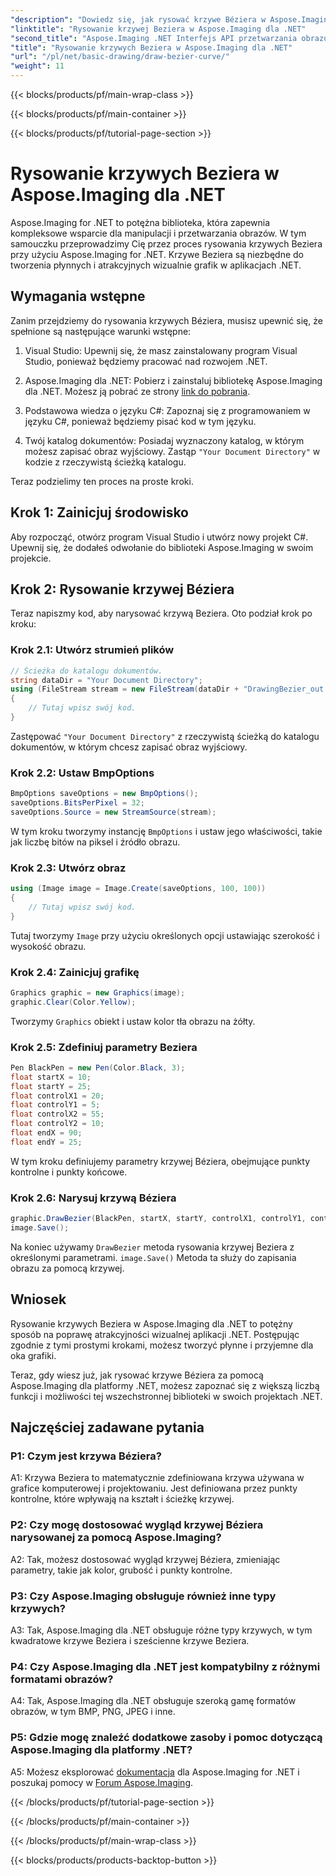 ```yaml
---
"description": "Dowiedz się, jak rysować krzywe Béziera w Aspose.Imaging dla platformy .NET. Ulepsz swoją grafikę .NET dzięki temu przewodnikowi krok po kroku."
"linktitle": "Rysowanie krzywej Beziera w Aspose.Imaging dla .NET"
"second_title": "Aspose.Imaging .NET Interfejs API przetwarzania obrazu"
"title": "Rysowanie krzywych Beziera w Aspose.Imaging dla .NET"
"url": "/pl/net/basic-drawing/draw-bezier-curve/"
"weight": 11
---
```


{{< blocks/products/pf/main-wrap-class >}}

{{< blocks/products/pf/main-container >}}

{{< blocks/products/pf/tutorial-page-section >}}

# Rysowanie krzywych Beziera w Aspose.Imaging dla .NET

Aspose.Imaging for .NET to potężna biblioteka, która zapewnia kompleksowe wsparcie dla manipulacji i przetwarzania obrazów. W tym samouczku przeprowadzimy Cię przez proces rysowania krzywych Beziera przy użyciu Aspose.Imaging for .NET. Krzywe Beziera są niezbędne do tworzenia płynnych i atrakcyjnych wizualnie grafik w aplikacjach .NET.

## Wymagania wstępne

Zanim przejdziemy do rysowania krzywych Béziera, musisz upewnić się, że spełnione są następujące warunki wstępne:

1. Visual Studio: Upewnij się, że masz zainstalowany program Visual Studio, ponieważ będziemy pracować nad rozwojem .NET.

2. Aspose.Imaging dla .NET: Pobierz i zainstaluj bibliotekę Aspose.Imaging dla .NET. Możesz ją pobrać ze strony [link do pobrania](https://releases.aspose.com/imaging/net/).

3. Podstawowa wiedza o języku C#: Zapoznaj się z programowaniem w języku C#, ponieważ będziemy pisać kod w tym języku.

4. Twój katalog dokumentów: Posiadaj wyznaczony katalog, w którym możesz zapisać obraz wyjściowy. Zastąp `"Your Document Directory"` w kodzie z rzeczywistą ścieżką katalogu.

Teraz podzielimy ten proces na proste kroki.

## Krok 1: Zainicjuj środowisko

Aby rozpocząć, otwórz program Visual Studio i utwórz nowy projekt C#. Upewnij się, że dodałeś odwołanie do biblioteki Aspose.Imaging w swoim projekcie.

## Krok 2: Rysowanie krzywej Béziera

Teraz napiszmy kod, aby narysować krzywą Beziera. Oto podział krok po kroku:

### Krok 2.1: Utwórz strumień plików

```csharp
// Ścieżka do katalogu dokumentów.
string dataDir = "Your Document Directory";
using (FileStream stream = new FileStream(dataDir + "DrawingBezier_out.bmp", FileMode.Create))
{
    // Tutaj wpisz swój kod.
}
```

Zastępować `"Your Document Directory"` z rzeczywistą ścieżką do katalogu dokumentów, w którym chcesz zapisać obraz wyjściowy.

### Krok 2.2: Ustaw BmpOptions

```csharp
BmpOptions saveOptions = new BmpOptions();
saveOptions.BitsPerPixel = 32;
saveOptions.Source = new StreamSource(stream);
```

W tym kroku tworzymy instancję `BmpOptions` i ustaw jego właściwości, takie jak liczbę bitów na piksel i źródło obrazu.

### Krok 2.3: Utwórz obraz

```csharp
using (Image image = Image.Create(saveOptions, 100, 100))
{
    // Tutaj wpisz swój kod.
}
```

Tutaj tworzymy `Image` przy użyciu określonych opcji ustawiając szerokość i wysokość obrazu.

### Krok 2.4: Zainicjuj grafikę

```csharp
Graphics graphic = new Graphics(image);
graphic.Clear(Color.Yellow);
```

Tworzymy `Graphics` obiekt i ustaw kolor tła obrazu na żółty.

### Krok 2.5: Zdefiniuj parametry Beziera

```csharp
Pen BlackPen = new Pen(Color.Black, 3);
float startX = 10;
float startY = 25;
float controlX1 = 20;
float controlY1 = 5;
float controlX2 = 55;
float controlY2 = 10;
float endX = 90;
float endY = 25;
```

W tym kroku definiujemy parametry krzywej Béziera, obejmujące punkty kontrolne i punkty końcowe.

### Krok 2.6: Narysuj krzywą Béziera

```csharp
graphic.DrawBezier(BlackPen, startX, startY, controlX1, controlY1, controlX2, controlY2, endX, endY);
image.Save();
```

Na koniec używamy `DrawBezier` metoda rysowania krzywej Beziera z określonymi parametrami. `image.Save()` Metoda ta służy do zapisania obrazu za pomocą krzywej.

## Wniosek

Rysowanie krzywych Beziera w Aspose.Imaging dla .NET to potężny sposób na poprawę atrakcyjności wizualnej aplikacji .NET. Postępując zgodnie z tymi prostymi krokami, możesz tworzyć płynne i przyjemne dla oka grafiki.

Teraz, gdy wiesz już, jak rysować krzywe Béziera za pomocą Aspose.Imaging dla platformy .NET, możesz zapoznać się z większą liczbą funkcji i możliwości tej wszechstronnej biblioteki w swoich projektach .NET.

## Najczęściej zadawane pytania

### P1: Czym jest krzywa Béziera?

A1: Krzywa Beziera to matematycznie zdefiniowana krzywa używana w grafice komputerowej i projektowaniu. Jest definiowana przez punkty kontrolne, które wpływają na kształt i ścieżkę krzywej.

### P2: Czy mogę dostosować wygląd krzywej Béziera narysowanej za pomocą Aspose.Imaging?

A2: Tak, możesz dostosować wygląd krzywej Béziera, zmieniając parametry, takie jak kolor, grubość i punkty kontrolne.

### P3: Czy Aspose.Imaging obsługuje również inne typy krzywych?

A3: Tak, Aspose.Imaging dla .NET obsługuje różne typy krzywych, w tym kwadratowe krzywe Beziera i sześcienne krzywe Beziera.

### P4: Czy Aspose.Imaging dla .NET jest kompatybilny z różnymi formatami obrazów?

A4: Tak, Aspose.Imaging dla .NET obsługuje szeroką gamę formatów obrazów, w tym BMP, PNG, JPEG i inne.

### P5: Gdzie mogę znaleźć dodatkowe zasoby i pomoc dotyczącą Aspose.Imaging dla platformy .NET?

A5: Możesz eksplorować [dokumentacja](https://reference.aspose.com/imaging/net/) dla Aspose.Imaging for .NET i poszukaj pomocy w [Forum Aspose.Imaging](https://forum.aspose.com/).

{{< /blocks/products/pf/tutorial-page-section >}}

{{< /blocks/products/pf/main-container >}}

{{< /blocks/products/pf/main-wrap-class >}}

{{< blocks/products/products-backtop-button >}}